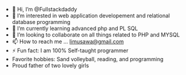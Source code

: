 - 👋 Hi, I’m @Fullstackdaddy
- 👀 I’m interested in web application developement and relational database programming
- 🌱 I’m currently learning advanced php and PL SQL
- 💞️ I’m looking to collaborate on all things related to PHP and MYSQL
- 📫 How to reach me ... limusawa@gmail.com
- ⚡ Fun fact: I am 100% Self-taught programmer 
- Favorite hobbies: Sand volleyball, reading, and programming
- Proud father of two lovely girls

